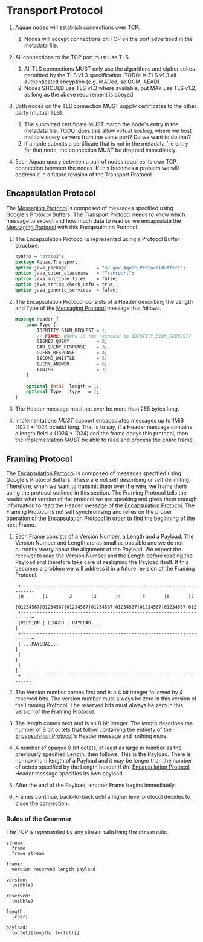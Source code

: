 # Transport Protocol

1. Aquae nodes will establish connections over TCP.

    1. Nodes will accept connections on TCP on the port advertised in the metadata file. 

2. All connections to the TCP port must use TLS.

    1. All TLS connections MUST only use the algorithms and cipher suites permitted by the TLS v1.3 specification.
    TODO: is TLS v1.3 all authenticated encyption (e.g. MACed, so GCM, AEAD)
    2. Nodes SHOULD use TLS v1.3 where available, but MAY use TLS v1.2, as long as the above requirement is obeyed.

3. Both nodes on the TLS connection MUST supply certificates to the other party (mutual TLS).

    1. The submitted certificate MUST match the node's entry in the metadata file. TODO: does this allow virtual hosting, where we host multiple query servers from the same port? Do we want to do that?
    2. If a node submits a certificate that is not in the metadata file entry for that node, the connection MUST be dropped immediately.

4. Each Aquae query between a pair of nodes requires its own TCP connection between the nodes. If this becomes a problem we will address it in a future revision of the Transport Protocol.

## Encapsulation Protocol

The [Messaging Protocol](./messaging.md) is composed of messages specified using Google's Protocol Buffers. The Transport Protocol needs to know which message to expect and how much data to read so we encapsulate the [Messaging Protocol](./messaging.md) with this Encapsulation Protocol.

1. The Encapsulation Protocol is represented using a Protocol Buffer structure.

    ```protobuf
    syntax = "proto2";
    package Aquae.Transport;
    option java_package           = "uk.gov.Aquae.ProtocolBuffers";
    option java_outer_classname   = "Transport";
    option java_multiple_files    = false;
    option java_string_check_utf8 = true;
    option java_generic_services  = false;
    ```
2. The Encapsulation Protocol consists of a Header describing the Length and
   Type of the [Messaging Protocol](./messaging.md) message that follows.

   ```protobuf
   message Header {
	   enum Type {
		   IDENTITY_SIGN_REQUEST = 1;
		   // FIXME: Where is the response to IDENTITY_SIGN_REQUEST?
		   SIGNED_QUERY          = 2;
		   BAD_QUERY_RESPONSE    = 3;
		   QUERY_RESPONSE        = 4;
		   SECOND_WHISTLE        = 5;
		   QUERY_ANSWER          = 6;
		   FINISH                = 7;
	   }

	   optional int32  length = 1;
	   optional Type   type   = 2;
   }
   ```
3. The Header message must not ever be more than 255 bytes long.

4. Implementations *MUST* support encapsulated messages up to 1MiB (1024 * 1024 octets) long. That is to say, if a Header message contains a length field < (1024 * 1024) and the frame obeys this protocol, then the implementation *MUST* be able to read and process the entire frame.


## Framing Protocol

The [Encapsulation Protocol](#Encapsulation_Protocol) is composed of messages specified using Google's Protocol Buffers. These are not self describing or self delimiting. Therefore, when we want to transmit them over the wire, we frame them using the protocol outlined in this section. The Framing Protocol tells the reader what version of the protocol we are speaking and gives them enough information to read the Header message of the [Encapsulation Protocol](#Encapsulation_Protocol). The Framing Protocol is not self synchronising and relies on the proper operation of the [Encapsulation Protocol](#Encapsulation_Protocol) in order to find the beginning of the next Frame.

1. Each Frame consists of a Version Number, a Length and a Payload. The Version Number and Length are as small as possible and we do not currently worry about the alignment of the Payload. We expect the receiver to read the Version Number and the Length before reading the Payload and therefore take care of realigning the Payload itself. If this becomes a problem we will address it in a future revision of the Framing Protocol.

        +-----------------------------------------------------------------------+
        |0       |1       |2       |3       |4       |5       |6       |7
        |01234567|01234567|01234567|01234567|01234567|01234567|01234567|01234567|
        +-----------------------------------------------------------------------+
        |VERSION | LENGTH | PAYLOAD...                                          |
        +-----------------------------------------------------------------------+
        | ...PAYLOAD...                                                         |
        |                                                                       |
        |                                                                       |
        +-----------------------------------------------------------------------+

2. The Version number comes first and is a 4 bit integer followed by 4 reserved bits. The version number must always be zero in this version of the Framing Protocol. The reserved bits must always be zero in this version of the Framing Protocol.

3. The length comes next and is an 8 bit integer. The length describes the number of 8 bit octets that follow containing the entirety of the [Encapsulation Protocol](#Encapsulation_Protocol)'s Header message and nothing more.

4. A number of opaque 8 bit octets, at least as large in number as the previously specified Length, then follows. This is the Payload. There is no maximum length of a Payload and it may be longer than the number of octets specified by the Length header if the [Encapsulation Protocol](#Encapsulation_Protocol) Header message specifies its own payload.

5. After the end of the Payload, another Frame begins immediately.

6. Frames continue, back-to-back until a higher level protocol decides to close the connection.

### Rules of the Grammar

The TCP is represented by any stream satisfying the `stream` rule.

    stream:
      frame
      frame stream

    frame:
      version reserved length payload

    version:
      (nibble)

    reserved:
      (nibble)

    length:
      (char)

    payload:
      (octet)[length] (octet)[]

